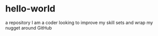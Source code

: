 # hello-world
a repository
I am a coder looking to improve my skill sets and wrap my nugget around GitHub
